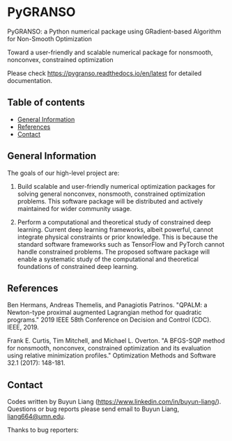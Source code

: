 # PyGRANSO

PyGRANSO: a Python numerical package using GRadient-based Algorithm for Non-Smooth Optimization

Toward a user-friendly and scalable numerical package for nonsmooth, nonconvex, constrained optimization

Please check https://pygranso.readthedocs.io/en/latest for detailed documentation.

## Table of contents
* [General Information](#general-information)
* [References](#references)
* [Contact](#contact)

## General Information

The goals of our high-level project are: 

1) Build scalable and user-friendly numerical optimization packages for solving general nonconvex, nonsmooth, constrained optimization problems. This software package will be distributed and actively maintained for wider community usage. 

2) Perform a computational and theoretical study of constrained deep learning. Current deep learning frameworks, albeit powerful, cannot integrate physical constraints or prior knowledge. This is because the standard software frameworks such as TensorFlow and PyTorch cannot handle constrained problems. The proposed software package will enable a systematic study of the computational and theoretical foundations of constrained deep learning. 

## References
Ben Hermans, Andreas Themelis, and Panagiotis Patrinos. "QPALM: a Newton-type proximal augmented Lagrangian method for quadratic programs." 2019 IEEE 58th Conference on Decision and Control (CDC). IEEE, 2019.

Frank E. Curtis, Tim Mitchell, and Michael L. Overton. "A BFGS-SQP method for nonsmooth, nonconvex, constrained optimization and its evaluation using relative minimization profiles." Optimization Methods and Software 32.1 (2017): 148-181.

## Contact
Codes written by Buyun Liang (https://www.linkedin.com/in/buyun-liang/). Questions or bug reports please send email to Buyun Liang, liang664@umn.edu.

Thanks to bug reporters: 
